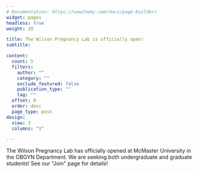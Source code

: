 ```yaml
---
# Documentation: https://wowchemy.com/docs/page-builder/
widget: pages
headless: true
weight: 20

title: The Wilson Pregnancy Lab is officially open!
subtitle:

content:
  count: 5
  filters:
    author: ""
    category: ""
    exclude_featured: false
    publication_type: ""
    tag: ""
  offset: 0
  order: desc
  page_type: post
design:
  view: 3
  columns: "1"

---
```

The Wilson Pregnancy Lab has officially opened at McMaster University in the OBGYN Department. We are seeking both undergraduate and graduate students! See our "Join" page for details!


